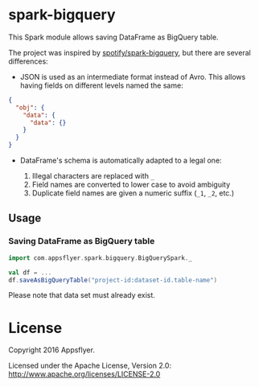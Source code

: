 spark-bigquery
===============

This Spark module allows saving DataFrame as BigQuery table.

The project was inspired by [spotify/spark-bigquery](https://github.com/spotify/spark-bigquery), but there are several differences:

* JSON is used as an intermediate format instead of Avro. This allows having fields on different levels named the same:

```json
{
  "obj": {
    "data": {
      "data": {}
    }
  }
}
```
* DataFrame's schema is automatically adapted to a legal one:

  1. Illegal characters are replaced with `_`
  2. Field names are converted to lower case to avoid ambiguity
  3. Duplicate field names are given a numeric suffix (`_1`, `_2`, etc.)

## Usage

### Saving DataFrame as BigQuery table

```scala
import com.appsflyer.spark.bigquery.BigQuerySpark._

val df = ...
df.saveAsBigQueryTable("project-id:dataset-id.table-name")
```

Please note that data set must already exist.

# License

Copyright 2016 Appsflyer.

Licensed under the Apache License, Version 2.0: http://www.apache.org/licenses/LICENSE-2.0
